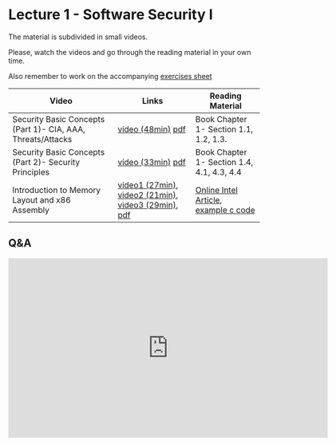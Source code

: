 # Lecture 1 - Software Security I

The material is subdivided in small videos.

Please, watch the videos and go through the reading material in your own time.

Also remember to work on the accompanying [exercises sheet](../exercises/EXERCISES1.html)

| Video                   | Links                     |        Reading Material                                                                                                                                                                                      |
|-------------------------|---------------------------|----------------------------------------------------------------------------------------------------------------------------------------------------------------------------------------------|
| Security Basic Concepts (Part 1)- CIA, AAA, Threats/Attacks | [video (48min)](https://web.microsoftstream.com/video/897a6c0c-c5f7-4bc3-abf4-0f15c128fe7e) [pdf](../slides/W1/W1-L1-IntroSec-P1.pdf) | Book Chapter 1- Section 1.1, 1.2, 1.3. |
| Security Basic Concepts (Part 2)- Security Principles | [video (33min)](https://web.microsoftstream.com/video/eb35cc31-7135-4a71-8e4d-3f69a9f7eb3b) [pdf](../slides/W1/W1-L1-IntroSec-P2.pdf) | Book Chapter 1- Section 1.4, 4.1, 4.3, 4.4|
| Introduction to Memory Layout and x86 Assembly | [video1 (27min)](https://web.microsoftstream.com/video/12faf0fb-cabd-4edc-8318-ad8cb442816a), [video2 (21min)](https://web.microsoftstream.com/video/ae1ae69f-5e29-4df8-9b2a-0f0c8fc472e8), [video3 (29min)](https://web.microsoftstream.com/video/d59d73a5-e175-449a-b307-0d622db6c677), [pdf](../slides/W1/W1-L2-IntroMem-assembly.pdf) | [Online Intel Article](https://software.intel.com/content/www/us/en/develop/articles/introduction-to-x64-assembly.html), [example c code](../code/simple_prog.c)|

## Q&A

<iframe width="640" height="360" src="https://web.microsoftstream.com/embed/video/ea3031c5-de46-4fea-a6bd-055e336daab9?autoplay=false&amp;showinfo=true" allowfullscreen style="border:none;"></iframe>
